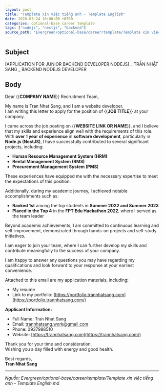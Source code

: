 ```yaml
---
layout: post
title: "Template xin việc tiếng anh - Template English"
date: 2026-03-24 10:00:00 +0700
categories: optional-base career template
tags: ["nodejs", "nestjs", "backend"]
source_path: "Evergreen/optional-base/career/template/Template xin việc tiếng anh - Template English.md"
---
```

## Subject

[APPLICATION FOR JUNIOR BACKEND DEVELOPER NODEJS] _ TRẦN NHẬT SANG _ BACKEND NODEJS DEVELOPER

## Body

Dear {{**COMPANY NAME**}} Recruitment Team,

My name is Tran Nhat Sang, and I am a website developer.  
I am writing this letter to apply for the position of {{**JOB TITLE**}} at your company.

I came across the job posting on {{**WEBSITE LINK OR NAME**}}, and I believe that my skills and experience align well with the requirements of this role.  
With **over 1 year of experience** in **software development**, particularly in **Node.js (NestJS)**, I have successfully contributed to several significant projects, including:

- **Human Resource Management System (HRM)**
- **Rental Management System (RMS)**
- **Procurement Management System (PMS)**

These experiences have equipped me with the necessary expertise to meet the expectations of this position.

Additionally, during my academic journey, I achieved notable accomplishments such as:

- **Ranked 1st** among the top students in **Summer 2022 and Summer 2023**
- **Placed in the Top 4** in the **FPT Edu Hackathon 2022**, where I served as the team leader

Beyond academic achievements, I am committed to continuous learning and self-improvement, demonstrated through hands-on projects and self-study initiatives.

I am eager to join your team, where I can further develop my skills and contribute meaningfully to the success of your company.

I am happy to answer any questions you may have regarding my qualifications and look forward to your response at your earliest convenience.

Attached to this email are my application materials, including:

- My resume
- Link to my portfolio: [https://portfolio.trannhatsang.com](https://portfolio.trannhatsang.com/)

**Applicant Information:**

- Full Name: Tran Nhat Sang
- Email: trannhatsang.work@gmail.com
- Phone: 0937988510
- Website: [https://trannhatsang.com](https://trannhatsang.com/)

Thank you for your time and consideration.  
Wishing you a day filled with energy and good health.

Best regards,  
**Tran Nhat Sang**

---
*Nguồn: Evergreen/optional-base/career/template/Template xin việc tiếng anh - Template English.md*